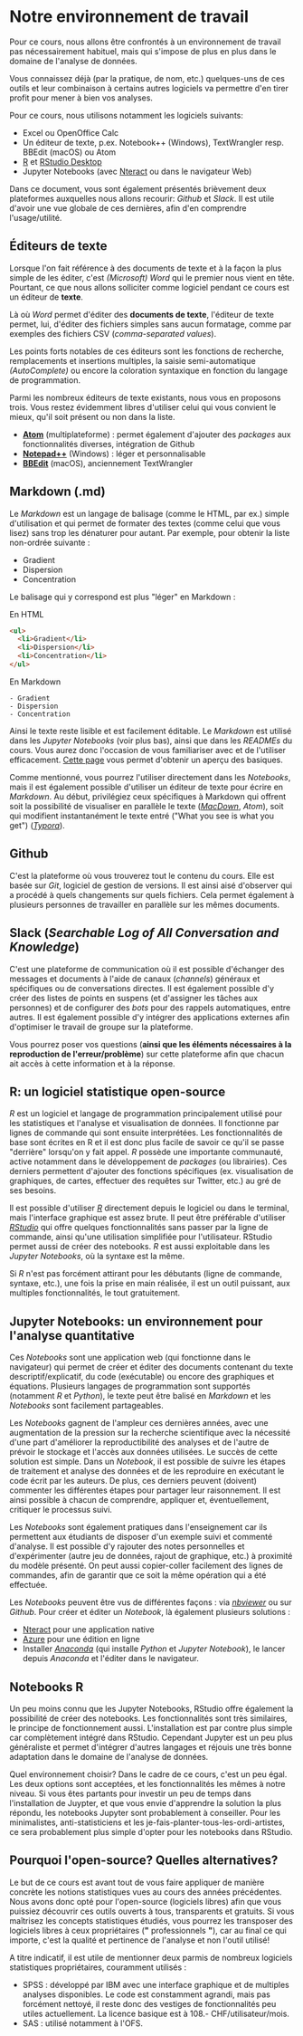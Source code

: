 # Notre environnement de travail

Pour ce cours, nous allons être confrontés à un environnement de travail pas nécessairement habituel, mais qui s'impose de plus en plus dans le domaine de l'analyse de données.

Vous connaissez déjà (par la pratique, de nom, etc.) quelques-uns de ces outils et leur combinaison à certains autres logiciels va permettre d'en tirer profit pour mener à bien vos analyses.

Pour ce cours, nous utilisons notamment les logiciels suivants:

- Excel ou OpenOffice Calc
- Un éditeur de texte, p.ex. Notebook++ (Windows), TextWrangler resp. BBEdit (macOS) ou Atom
- [R](https://www.r-project.org/) et [RStudio Desktop](https://www.rstudio.com/products/rstudio/)
- Jupyter Notebooks (avec [Nteract](https://nteract.io/) ou dans le navigateur Web)

Dans ce document, vous sont également présentés brièvement deux plateformes auxquelles nous allons recourir: _Github_ et _Slack_. Il est utile d'avoir une vue globale de ces dernières, afin d'en comprendre l'usage/utilité.

## Éditeurs de texte

Lorsque l'on fait référence à des documents de texte et à la façon la plus simple de les éditer, c'est _(Microsoft) Word_ qui le premier nous vient en tête. Pourtant, ce que nous allons solliciter comme logiciel pendant ce cours est un éditeur de **texte**.

Là où _Word_ permet d'éditer des **documents de texte**, l'éditeur de texte permet, lui, d'éditer des fichiers simples sans aucun formatage, comme par exemples des fichiers CSV (_comma-separated values_).

Les points forts notables de ces éditeurs sont les fonctions de recherche, remplacements et insertions multiples, la saisie semi-automatique _(AutoComplete)_ ou encore la coloration syntaxique en fonction du langage de programmation.

Parmi les nombreux éditeurs de texte existants, nous vous en proposons trois. Vous restez évidemment libres d'utiliser celui qui vous convient le mieux, qu'il soit présent ou non dans la liste.

+ **[Atom](https://atom.io/)** (multiplateforme) : permet également d'ajouter des _packages_ aux fonctionnalités diverses, intégration de Github
+ **[Notepad++](https://notepad-plus-plus.org/fr/)** (Windows) : léger et personnalisable
+ **[BBEdit](https://www.barebones.com/products/bbedit/)** (macOS), anciennement TextWrangler

## Markdown (.md)

Le _Markdown_ est un langage de balisage (comme le HTML, par ex.) simple d'utilisation et qui permet de formater des textes (comme celui que vous lisez) sans trop les dénaturer pour autant. Par exemple, pour obtenir la liste non-ordrée suivante :
- Gradient
- Dispersion
- Concentration


Le balisage qui y correspond est plus "léger" en Markdown :

En HTML
``` HTML
<ul>
  <li>Gradient</li>
  <li>Dispersion</li>
  <li>Concentration</li>
</ul>
```

En Markdown
```
- Gradient
- Dispersion
- Concentration
```

Ainsi le texte reste lisible et est facilement éditable. Le _Markdown_ est utilisé dans les _Jupyter Notebooks_ (voir plus bas), ainsi que dans les _READMEs_ du cours. Vous aurez donc l'occasion de vous familiariser avec et de l'utiliser efficacement. [Cette page](https://daringfireball.net/projects/markdown/basics) vous permet d'obtenir un aperçu des basiques.

Comme mentionné, vous pourrez l'utiliser directement dans les _Notebooks_, mais il est également possible d'utiliser un éditeur de texte pour écrire en _Markdown_. Au début, privilégiez ceux spécifiques à Markdown qui offrent soit la possibilité de visualiser en parallèle le texte ([_MacDown_](https://macdown.uranusjr.com/), _Atom_), soit qui modifient instantanément le texte entré ("What you see is what you get") ([_Typora_](https://www.typora.io/)).

## Github

C'est la plateforme où vous trouverez tout le contenu du cours. Elle est basée sur _Git_, logiciel de gestion de versions. Il est ainsi aisé d'observer qui a procédé à quels changements sur quels fichiers. Cela permet également à plusieurs personnes de travailler en parallèle sur les mêmes documents.

## Slack (_Searchable Log of All Conversation and Knowledge_)

C'est une plateforme de communication où il est possible d'échanger des messages et documents à l'aide de canaux (_channels_) généraux et spécifiques ou de conversations directes. Il est également possible d'y créer des listes de points en suspens (et d'assigner les tâches aux personnes) et de configurer des _bots_ pour des rappels automatiques, entre autres. Il est également possible d'y intégrer des applications externes afin d'optimiser le travail de groupe sur la plateforme.

Vous pourrez poser vos questions (**ainsi que les éléments nécessaires à la reproduction de l'erreur/problème**) sur cette plateforme afin que chacun ait accès à cette information et à la réponse.

## R: un logiciel statistique open-source

_R_ est un logiciel et langage de programmation principalement utilisé pour les statistiques et l'analyse et visualisation de données.
Il fonctionne  par lignes de commande qui sont ensuite interprétées. Les fonctionnalités de base sont écrites en R et il est donc plus facile de savoir ce qu'il se passe "derrière" lorsqu'on y fait appel. _R_ possède une importante communauté, active notamment dans le développement de _packages_ (ou librairies). Ces derniers permettent d'ajouter des fonctions spécifiques (ex. visualisation de graphiques, de cartes, effectuer des requêtes sur Twitter, etc.) au gré de ses besoins.

Il est possible d'utiliser [_R_](https://cran.r-project.org/) directement depuis le logiciel ou dans le terminal, mais l'interface graphique est assez brute. Il peut être préférable d'utiliser [_RStudio_](https://www.rstudio.com/products/rstudio/) qui offre quelques fonctionnalités sans passer par la ligne de commande, ainsi qu'une utilisation simplifiée pour l'utilisateur. RStudio permet aussi de créer des notebooks. _R_ est aussi exploitable dans les _Jupyter Notebooks_, où la syntaxe est la même.

Si _R_ n'est pas forcément attirant pour les débutants (ligne de commande, syntaxe, etc.), une fois la prise en main réalisée, il est un outil puissant, aux multiples fonctionnalités, le tout gratuitement.

## Jupyter Notebooks: un environnement pour l'analyse quantitative

Ces _Notebooks_ sont une application web (qui fonctionne dans le navigateur) qui permet de créer et éditer des documents contenant du texte descriptif/explicatif, du code (exécutable) ou encore des graphiques et équations. Plusieurs langages de programmation sont supportés (notamment _R_ et _Python_), le texte peut être balisé en _Markdown_ et les _Notebooks_ sont facilement partageables.

Les _Notebooks_ gagnent de l'ampleur ces dernières années, avec une augmentation de la pression sur la recherche scientifique avec la nécessité d'une part d'améliorer la reproductibilité des analyses et de l'autre de prévoir le stockage et l'accès aux données utilisées. Le succès de cette solution est simple. Dans un _Notebook_, il est possible de suivre les étapes de traitement et analyse des données et de les reproduire en exécutant le code écrit par les auteurs. De plus, ces derniers peuvent (doivent) commenter les différentes étapes pour partager leur raisonnement. Il est ainsi possible à chacun de comprendre, appliquer et, éventuellement, critiquer le processus suivi.

Les _Notebooks_ sont également pratiques dans l'enseignement car ils permettent aux étudiants de disposer d'un exemple suivi et commenté d'analyse. Il est possible d'y rajouter des notes personnelles et d'expérimenter (autre jeu de données, rajout de graphique, etc.) à proximité du modèle présenté. On peut aussi copier-coller facilement des lignes de commandes, afin de garantir que ce soit la même opération qui a été effectuée.

Les _Notebooks_ peuvent être vus de différentes façons : via [_nbviewer_](https://nbviewer.jupyter.org/) ou sur _Github_. Pour créer et éditer un _Notebook_, là également plusieurs solutions :
+ [Nteract](https://nteract.io/) pour une application native
+ [Azure](https://notebooks.azure.com/) pour une édition en ligne
+ Installer [_Anaconda_](http://jupyter.org/install.html) (qui installe _Python_ et _Jupyter Notebook_), le lancer depuis _Anaconda_ et l'éditer dans le navigateur.

## Notebooks R

Un peu moins connu que les Jupyter Notebooks, RStudio offre également la possibilité de créer des notebooks. Les fonctionnalités sont très similaires, le principe de fonctionnement aussi. L'installation est par contre plus simple car complètement intégré dans RStudio. Cependant Jupyter est un peu plus généraliste et permet d'intégrer d'autres langages et réjouis une très bonne adaptation dans le domaine de l'analyse de données.

Quel environnement choisir? Dans le cadre de ce cours, c'est un peu égal. Les deux options sont acceptées, et les fonctionnalités les mêmes à notre niveau. Si vous êtes partants pour investir un peu de temps dans l'installation de Juypter, et que vous envie d'apprendre la solution la plus répondu, les notebooks Jupyter sont probablement à conseiller. Pour les minimalistes, anti-statisticiens et les je-fais-planter-tous-les-ordi-artistes, ce sera probablement plus simple d'opter pour les notebooks dans RStudio.

## Pourquoi l'open-source? Quelles alternatives?

Le but de ce cours est avant tout de vous faire appliquer de manière concrète les notions statistiques vues au cours des années précédentes. Nous avons donc opté pour l'open-source (logiciels libres) afin que vous puissiez découvrir ces outils ouverts à tous, transparents et gratuits. Si vous maîtrisez les concepts statistiques étudiés, vous pourrez les transposer des logiciels libres à ceux propriétaires (**"** professionnels **"**), car au final ce qui importe, c'est la qualité et pertinence de l'analyse et non l'outil utilisé!

A titre indicatif, il est utile de mentionner deux parmis de nombreux logiciels statistiques propriétaires, couramment utilisés :

+ SPSS : développé par IBM avec une interface graphique et de multiples analyses disponibles. Le code est constamment agrandi, mais pas forcément nettoyé, il reste donc des vestiges de fonctionnalités peu utiles actuellement. La licence basique est à 108.- CHF/utilisateur/mois.
+ SAS : utilisé notamment à l'OFS.

